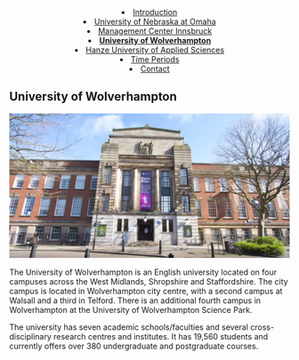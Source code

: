 <center>
			<li><a href="index.html">Introduction</a></li>
			<li><a href="UNO.html">University of Nebraska at Omaha</a></li>
			<li><a href="MCI.html">Management Center Innsbruck</a></li>
			<li><a href="WLV.html"><b>University of Wolverhampton</b></a></li>
			<li><a href="HANZE.html">Hanze University of Applied Sciences</a></li>
			<li><a href="time_periods.html">Time Periods</a></li>
			<li><a href="contact.html">Contact</a></li>
</center>

## University of Wolverhampton

<img src="WLV.png">

The University of Wolverhampton is an English university located on four campuses across the West Midlands, Shropshire and Staffordshire. The city campus is located in Wolverhampton city centre, with a second campus at Walsall and a third in Telford. There is an additional fourth campus in Wolverhampton at the University of Wolverhampton Science Park.

The university has seven academic schools/faculties and several cross-disciplinary research centres and institutes.
It has 19,560 students and currently offers over 380 undergraduate and postgraduate courses.
